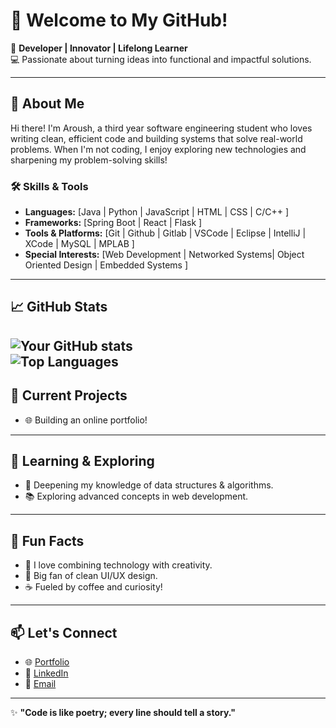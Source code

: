 # 👋 Welcome to My GitHub!  

🚀 **Developer | Innovator | Lifelong Learner**  
💻 Passionate about turning ideas into functional and impactful solutions.  

---

## 🌟 About Me  
Hi there! I'm Aroush, a third year software engineering student who loves writing clean, efficient code and building systems that solve real-world problems. When I'm not coding, I enjoy exploring new technologies and sharpening my problem-solving skills!

### 🛠 Skills & Tools  
- **Languages:** [Java | Python | JavaScript | HTML | CSS | C/C++ ]  
- **Frameworks:** [Spring Boot | React | Flask ]  
- **Tools & Platforms:** [Git | Github | Gitlab | VSCode | Eclipse | IntelliJ | XCode | MySQL | MPLAB ]  
- **Special Interests:** [Web Development | Networked Systems| Object Oriented Design | Embedded Systems ]  

---

## 📈 GitHub Stats  
![Your GitHub stats](https://github-readme-stats.vercel.app/api?username=aroushq1&show_icons=true&theme=radical)  
![Top Languages](https://github-readme-stats.vercel.app/api/top-langs/?username=aroushq1&layout=compact&theme=radical)  
---

## 🔭 Current Projects  
- 🌐 Building an online portfolio!

---

## 🌱 Learning & Exploring  
- 🧠 Deepening my knowledge of data structures & algorithms.  
- 📚 Exploring advanced concepts in web development.  

---

## 🎯 Fun Facts  
- 🌌 I love combining technology with creativity.  
- 🎨 Big fan of clean UI/UX design.  
- ☕ Fueled by coffee and curiosity!  

---

## 📫 Let's Connect  
- 🌐 [Portfolio](#)  
- 💼 [LinkedIn](https://www.linkedin.com/in/aroush-qureshi-156a63260/)   
- 📧 [Email](mailto:aroushq1@gmail.com)

---

✨ **"Code is like poetry; every line should tell a story."**  
